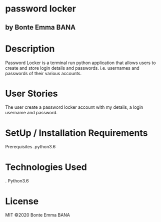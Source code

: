 # password locker
 ## by Bonte Emma BANA
 # Description
 Password Locker is a terminal run python application that allows users to create and  store login details and passwords. i.e. usernames and passwords of their various accounts.
 # User Stories
 The user create a password locker account with my details, a login username and password.

 # SetUp / Installation Requirements
 Prerequisites
 .python3.6
 # Technologies Used
 . Python3.6
 # License
 MIT ©2020 Bonte Emma BANA